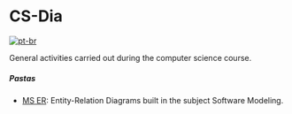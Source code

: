 # CS-Dia
[![pt-br](https://img.shields.io/badge/lang-pt--br-green.svg)](https://github.com/MattNogueira/CS-Dia/blob/main/README.md)

General activities carried out during the computer science course.
##### Pastas
- [MS ER](https://github.com/MattNogueira/CS-Dia/tree/main/MS-ER): Entity-Relation Diagrams built in the subject Software Modeling.

